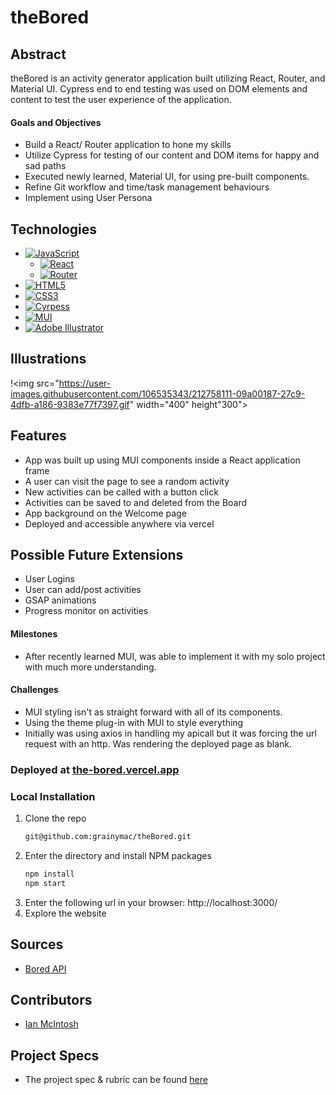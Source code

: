 # theBored

## Abstract
theBored is an activity generator application built utilizing React, Router, and Material UI. Cypress end to end testing was used on DOM elements and content to test the user experience of the application.

#### Goals and Objectives
- Build a React/ Router application to hone my skills
- Utilize Cypress for testing of our content and DOM items for happy and sad paths
- Executed newly learned, Material UI, for using pre-built components.
- Refine Git workflow and time/task management behaviours
- Implement using User Persona

## Technologies
- [![JavaScript](https://img.shields.io/badge/javascript-%23323330.svg?style=for-the-badge&logo=javascript&logoColor=%23F7DF1E)](https://www.javascript.com/)
  - [![React](https://img.shields.io/badge/react-%23323330.svg?style=for-the-badge&logo=react&logoColor=%23F7DF1E)](https://reactjs.org/)
  - [![Router](https://img.shields.io/badge/router-%23323330.svg?style=for-the-badge&logo=react-router&logoColor=%CA4245)](https://reactrouter.com/en/main)
- [![HTML5](https://img.shields.io/badge/html5-%23E34F26.svg?style=for-the-badge&logo=html5&logoColor=white)](https://developer.mozilla.org/en-US/docs/Glossary/HTML5)
- [![CSS3](https://img.shields.io/badge/css3-%231572B6.svg?style=for-the-badge&logo=css3&logoColor=white)](https://www.css3.info/)
- [![Cyrpess](https://img.shields.io/badge/cypress-%1004E9F.svg?style=for-the-badge&logo=cypress&logoColor=%23F7DF1E)](https://www.cypress.io/)
- [![MUI](https://img.shields.io/badge/mui-007FFF.svg?style=for-the-badge&logo=mui&logoColor=white)](https://mui.com/)
- [![Adobe Illustrator](https://img.shields.io/badge/adobe_illustrator-FF9A00.svg?style=for-the-badge&logo=adobe-illustrator&logoColor=black)](https://www.adobe.com/products/illustrator.html)

## Illustrations

!<img src="https://user-images.githubusercontent.com/106535343/212758111-09a00187-27c9-4dfb-a186-9383e77f7397.gif" width="400" height"300">

## Features
- App was built up using MUI components inside a React application frame
- A user can visit the page to see a random activity
- New activities can be called with a button click
- Activities can be saved to and deleted from the Board
- App background on the Welcome page
- Deployed and accessible anywhere via vercel

## Possible Future Extensions
- User Logins
- User can add/post activities
- GSAP animations
- Progress monitor on activities

#### Milestones
- After recently learned MUI, was able to implement it with my solo project with much more understanding.


#### Challenges 
- MUI styling isn't as straight forward with all of its components.
- Using the theme plug-in with MUI to style everything
- Initially was using axios in handling my apicall but it was forcing the url request with an http.  Was rendering the deployed page as blank.

### Deployed at [the-bored.vercel.app](https://the-bored.vercel.app/)

### Local Installation
1. Clone the repo
   ```sh
   git@github.com:grainymac/theBored.git
   ```
2. Enter the directory and install NPM packages
   ```sh
   npm install
   npm start
   ``` 
3. Enter the following url in your browser: http://localhost:3000/
4. Explore the website

## Sources
  - [Bored API](http://www.boredapi.com/)

## Contributors
  - [Ian McIntosh](https://github.com/grainymac)

## Project Specs
  - The project spec & rubric can be found [here](https://frontend.turing.edu/projects/module-3/showcase.html)

